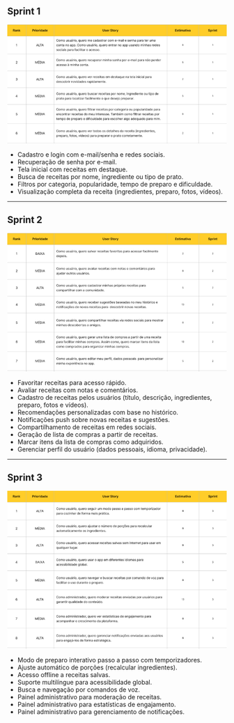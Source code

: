 ## Sprint 1

![User Stories – Sprint 1](./documentation/images/user-stories-sprint-1.png)

- Cadastro e login com e-mail/senha e redes sociais.
- Recuperação de senha por e-mail.
- Tela inicial com receitas em destaque.
- Busca de receitas por nome, ingrediente ou tipo de prato.
- Filtros por categoria, popularidade, tempo de preparo e dificuldade.
- Visualização completa da receita (ingredientes, preparo, fotos, vídeos).

---

## Sprint 2

![User Stories – Sprint 2](./documentation/images/user-stories-sprint-2.png)

- Favoritar receitas para acesso rápido.
- Avaliar receitas com notas e comentários.
- Cadastro de receitas pelos usuários (título, descrição, ingredientes, preparo, fotos e vídeos).
- Recomendações personalizadas com base no histórico.
- Notificações push sobre novas receitas e sugestões.
- Compartilhamento de receitas em redes sociais.
- Geração de lista de compras a partir de receitas.
- Marcar itens da lista de compras como adquiridos.
- Gerenciar perfil do usuário (dados pessoais, idioma, privacidade).

---

## Sprint 3

![User Stories – Sprint 3](./documentation/images/user-stories-sprint-3.png)

- Modo de preparo interativo passo a passo com temporizadores.
- Ajuste automático de porções (recalcular ingredientes).
- Acesso offline a receitas salvas.
- Suporte multilíngue para acessibilidade global.
- Busca e navegação por comandos de voz.
- Painel administrativo para moderação de receitas.
- Painel administrativo para estatísticas de engajamento.
- Painel administrativo para gerenciamento de notificações.
